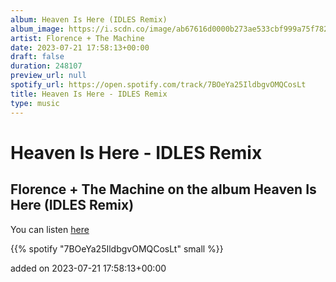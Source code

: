 ```yaml
---
album: Heaven Is Here (IDLES Remix)
album_image: https://i.scdn.co/image/ab67616d0000b273ae533cbf999a75f782d53c57
artist: Florence + The Machine
date: 2023-07-21 17:58:13+00:00
draft: false
duration: 248107
preview_url: null
spotify_url: https://open.spotify.com/track/7BOeYa25IldbgvOMQCosLt
title: Heaven Is Here - IDLES Remix
type: music
---
```



# Heaven Is Here - IDLES Remix

## Florence + The Machine on the album Heaven Is Here (IDLES Remix)

You can listen [here](https://open.spotify.com/track/7BOeYa25IldbgvOMQCosLt)

{{% spotify "7BOeYa25IldbgvOMQCosLt" small %}}

added on 2023-07-21 17:58:13+00:00